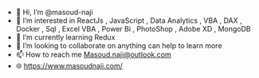 - 👋 Hi, I’m @masoud-naji
- 👀 I’m interested in ReactJs , JavaScript , Data Analytics , VBA , DAX , Docker , Sql , Excel VBA , Power Bi , PhotoShop , Adobe XD , MongoDB
- 🌱 I’m currently learning Redux
- 💞️ I’m looking to collaborate on anything can help to learn more
- 📫 How to reach me Masoud.naji@outlook.com
- 🌐 https://www.masoudnaji.com/
